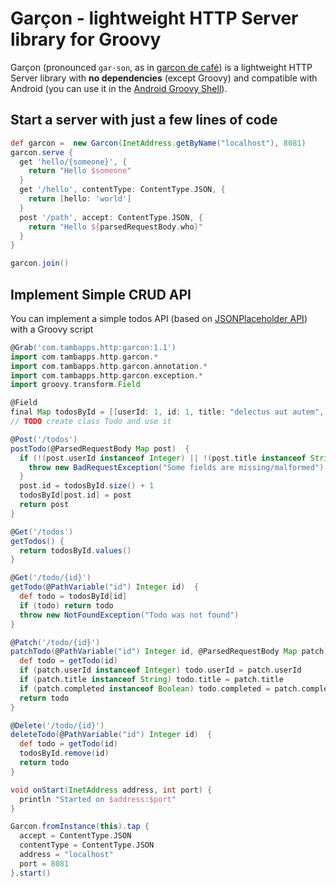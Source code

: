 # Garçon - lightweight HTTP Server library for Groovy

Garçon (pronounced `gar·son`, as in [garcon de café](https://en.wiktionary.org/wiki/gar%C3%A7on_de_caf%C3%A9)) is a lightweight HTTP Server library with **no dependencies** (except Groovy) and
compatible with Android (you can use it in the [Android Groovy Shell](https://play.google.com/store/apps/details?id=com.tambapps.android.grooidshell)).

## Start a server with just a few lines of code

````groovy
def garcon =  new Garcon(InetAddress.getByName("localhost"), 8081)
garcon.serve {
  get 'hello/{someone}', {
    return "Hello $someone"
  }
  get '/hello', contentType: ContentType.JSON, {
    return [hello: 'world']
  }
  post '/path', accept: ContentType.JSON, {
    return "Hello ${parsedRequestBody.who}"
  }
}

garcon.join()
````
## Implement Simple CRUD API
You can implement a simple todos API (based on [JSONPlaceholder API](https://jsonplaceholder.typicode.com/)) with a Groovy script

```groovy
@Grab('com.tambapps.http:garcon:1.1')
import com.tambapps.http.garcon.*
import com.tambapps.http.garcon.annotation.*
import com.tambapps.http.garcon.exception.*
import groovy.transform.Field

@Field
final Map todosById = [[userId: 1, id: 1, title: "delectus aut autem", completed: false]].collectEntries { [it.id, it] } as LinkedHashMap
// TODO create class Todo and use it

@Post('/todos')
postTodo(@ParsedRequestBody Map post)  {
  if (!(post.userId instanceof Integer) || !(post.title instanceof String) || !(post.completed instanceof Boolean)) {
    throw new BadRequestException("Some fields are missing/malformed")
  }
  post.id = todosById.size() + 1
  todosById[post.id] = post
  return post
}

@Get('/todos')
getTodos() {
  return todosById.values()
}

@Get('/todo/{id}')
getTodo(@PathVariable("id") Integer id)  {
  def todo = todosById[id]
  if (todo) return todo
  throw new NotFoundException("Todo was not found")
}

@Patch('/todo/{id}')
patchTodo(@PathVariable("id") Integer id, @ParsedRequestBody Map patch)  {
  def todo = getTodo(id)
  if (patch.userId instanceof Integer) todo.userId = patch.userId
  if (patch.title instanceof String) todo.title = patch.title
  if (patch.completed instanceof Boolean) todo.completed = patch.completed
  return todo
}

@Delete('/todo/{id}')
deleteTodo(@PathVariable("id") Integer id)  {
  def todo = getTodo(id)
  todosById.remove(id)
  return todo
}

void onStart(InetAddress address, int port) {
  println "Started on $address:$port"
}

Garcon.fromInstance(this).tap {
  accept = ContentType.JSON
  contentType = ContentType.JSON
  address = "localhost"
  port = 8081
}.start()
```